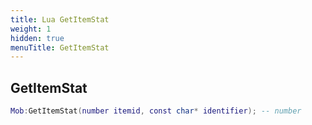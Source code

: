 ```yaml
---
title: Lua GetItemStat
weight: 1
hidden: true
menuTitle: GetItemStat
---
```

## GetItemStat
```lua
Mob:GetItemStat(number itemid, const char* identifier); -- number
```